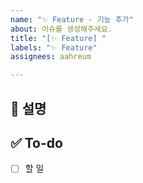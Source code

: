 ```yaml
---
name: "✨ Feature - 기능 추가"
about: 이슈를 생성해주세요.
title: "[✨ Feature] "
labels: "✨ Feature"
assignees: aahreum

---
```


## 📝 설명
<!-- 새로운 기능의 설명을 작성해 주세요. -->

## ✅ To-do
<!-- 할 일을 체크박스 형태로 작성해 주세요. -->
- [ ] 할 일
